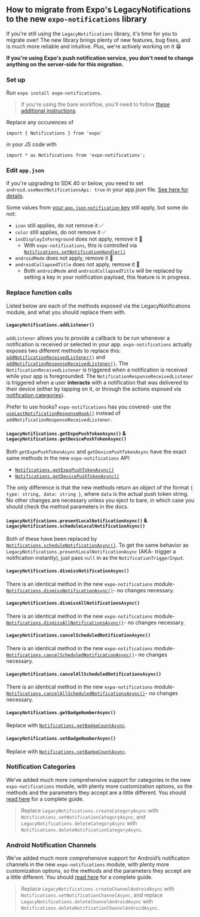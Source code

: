 ## How to migrate from Expo's LegacyNotifications to the new `expo-notifications` library

If you're still using the `LegacyNotifications` library, it's time for you to migrate over! The new library brings plenty of new features, bug fixes, and is much more reliable and intuitive. Plus, we're actively working on it 😁

**If you're using Expo's push notification service, you don't need to change anything on the server-side for this migration.**

### Set up

Run `expo install expo-notifications`. 

> If you're using the bare workflow, you'll need to follow [these additional instructions](https://github.com/expo/expo/tree/master/packages/expo-notifications#installation-in-bare-react-native-projects).

Replace any occurences of 
```
import { Notifications } from 'expo'
``` 
in your JS code with 
```
import * as Notifications from 'expo-notifications';
```

### Edit `app.json`

If you're upgrading to SDK 40 or below, you need to set `android.useNextNotificationsApi: true` in your app.json file. [See here for details](https://docs.expo.dev/versions/latest/sdk/notifications/#android).

Some values from [your `app.json` `notification` key](https://docs.expo.dev/versions/latest/config/app/#notification) still apply, but some do not:

- `icon` still applies, do not remove it ✅
- `color` still applies, do not remove it ✅
- `iosDisplayInForeground` does not apply, remove it 🚨
  - With `expo-notifications`, this is controlled via [`Notifications.setNotificationHandler()`](https://docs.expo.dev/versions/latest/sdk/notifications/#setnotificationhandlerhandler-notificationhandler--null-void)
- `androidMode` does not apply, remove it 🚨
- `androidCollapsedTitle` does not apply, remove it 🚨
  - Both `androidMode` and `androidCollapsedTitle` will be replaced by setting a key in your notification payload, this feature is in progress.

### Replace function calls

Listed below are each of the methods exposed via the LegacyNotifications module, and what you should replace them with.

#### `LegacyNotifications.addListener()`

`addListener` allows you to provide a callback to be run whenever a notification is received or selected in your app. `expo-notifications` actually exposes two different methods to replace this: [`addNotificationReceivedListener()`](https://docs.expo.dev/versions/latest/sdk/notifications/#addnotificationreceivedlistenerlistener-event-notification--void-void) and [`addNotificationResponseReceivedListener()`](https://docs.expo.dev/versions/latest/sdk/notifications/#addnotificationresponsereceivedlistenerlistener-event-notificationresponse--void-void). The `NotificationReceivedListener` is triggered when a notification is received while your app is foregrounded. The `NotificationResponseReceivedListener` is triggered when a user **interacts** with a notification that was delivered to their device (either by tapping on it, or through the actions exposed via [notification categories](https://docs.expo.dev/versions/latest/sdk/notifications/#managing-notification-categories-interactive-notifications)).

Prefer to use hooks? `expo-notifications` has you covered- use the [`useLastNotificationResponseHook()`](https://docs.expo.dev/versions/latest/sdk/notifications/#uselastnotificationresponse-undefined--notificationresponse--null) instead of `addNotificationResponseReceivedListener`.

#### `LegacyNotifications.getExpoPushTokenAsync()` & `LegacyNotifications.getDevicePushTokenAsync()`

Both `getExpoPushTokenAsync` and `getDevicePushTokenAsync` have the exact same methods in the new `expo-notifications` API: 
- [`Notifications.getExpoPushTokenAsync()`](https://docs.expo.dev/versions/latest/sdk/notifications/#getexpopushtokenasyncoptions-expotokenoptions-expopushtoken)
- [`Notifications.getDevicePushTokenAsync()`](https://docs.expo.dev/versions/latest/sdk/notifications/#getdevicepushtokenasync-devicepushtoken)

The only difference is that the new methods return an object of the format `{ type: string, data: string }`, where `data` is the actual push token string. No other changes are necessary unless you eject to bare, in which case you should check the method parameters in the docs.

#### `LegacyNotifications.presentLocalNotificationAsync()` & `LegacyNotifications.scheduleLocalNotificationAsync()`

Both of these have been replaced by [`Notifications.scheduleNotificationAsync()`](https://docs.expo.dev/versions/latest/sdk/notifications/#schedulenotificationasyncnotificationrequest-notificationrequestinput-promisestring). To get the same behavior as `LegacyNotifications.presentLocalNotificationAsync` (AKA- trigger a notification instantly), just pass `null` in as the `NotificationTriggerInput`.


#### `LegacyNotifications.dismissNotificationAsync()` 

There is an identical method in the new `expo-notifications` module- [`Notifications.dismissNotificationAsync()`](https://docs.expo.dev/versions/latest/sdk/notifications/#dismissnotificationasyncidentifier-string-promisevoid)- no changes necessary.

#### `LegacyNotifications.dismissAllNotificationsAsync()` 

There is an identical method in the new `expo-notifications` module- [`Notifications.dismissAllNotificationsAsync()`](https://docs.expo.dev/versions/latest/sdk/notifications/#dismissallnotificationsasync-promisevoid)- no changes necessary.

#### `LegacyNotifications.cancelScheduledNotificationAsync()` 

There is an identical method in the new `expo-notifications` module- [`Notifications.cancelScheduledNotificationAsync()`](https://docs.expo.dev/versions/latest/sdk/notifications/#cancelschedulednotificationasyncidentifier-string-promisevoid)- no changes necessary.

#### `LegacyNotifications.cancelAllScheduledNotificationsAsync()`

There is an identical method in the new `expo-notifications` module- [`Notifications.cancelAllScheduledNotificationsAsync()`](https://docs.expo.dev/versions/latest/sdk/notifications/#cancelallschedulednotificationsasync-promisevoid)- no changes necessary.


#### `LegacyNotifications.getBadgeNumberAsync()`

Replace with [`Notifications.getBadgeCountAsync`](https://docs.expo.dev/versions/latest/sdk/notifications/#getbadgecountasync-promisenumber).

#### `LegacyNotifications.setBadgeNumberAsync()`

Replace with [`Notifications.setBadgeCountAsync`](https://docs.expo.dev/versions/latest/sdk/notifications/#setbadgecountasyncbadgecount-number-options-setbadgecountoptions-promiseboolean).

### Notification Categories

We’ve added much more comprehensive support for categories in the new `expo-notifications` module, with plenty more customization options, so the methods and the parameters they accept are a little different. You should [read here](https://docs.expo.dev/versions/latest/sdk/notifications/#managing-notification-categories-interactive-notifications) for a complete guide. 

> Replace `LegacyNotifications.createCategoryAsync` with `Notifications.setNotificationCategoryAsync`, and `LegacyNotifications.deleteCategoryAsync` with `Notifications.deleteNotificationCategoryAsync`. 


### Android Notification Channels

We’ve added much more comprehensive support for Android’s notification channels in the new `expo-notifications` module, with plenty more customization options, so the methods and the parameters they accept are a little different. You should [read here](https://docs.expo.dev/versions/latest/sdk/notifications/#managing-notification-channels-android-specific) for a complete guide. 

> Replace `LegacyNotifications.createChannelAndroidAsync` with `Notifications.setNotificationChannelAsync`, and replace `LegacyNotifications.deleteChannelAndroidAsync` with `Notifications.deleteNotificationChannelAndroidAsync`. 


